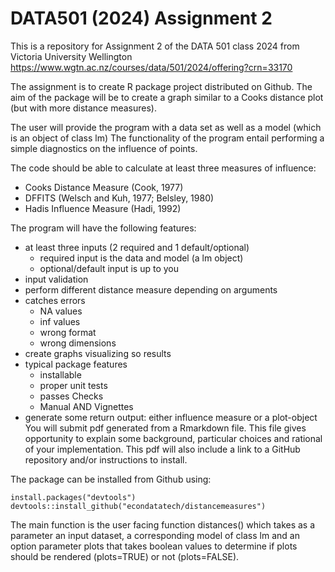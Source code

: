 # DATA501 (2024) Assignment 2

This is a repository for Assignment 2 of the DATA 501 class 2024 from Victoria University Wellington
https://www.wgtn.ac.nz/courses/data/501/2024/offering?crn=33170

The assignment is to create R package project distributed on Github.
The aim of the package will be to create a graph similar to a Cooks distance plot (but with more distance
measures).

The user will provide the program with a data set as well as a model (which is an object of class lm)
The functionality of the program entail performing a simple diagnostics on the influence of points.

The code should be able to calculate at least three measures of influence:

* Cooks Distance Measure (Cook, 1977) 
* DFFITS (Welsch and Kuh, 1977; Belsley, 1980) 
* Hadis Influence Measure (Hadi, 1992) 

The program will have the following features:

* at least three inputs (2 required and 1 default/optional) 
     * required input is the data and model (a lm object) 
     * optional/default input is up to you 
* input validation 
* perform different distance measure depending on arguments 
* catches errors 
    * NA values 
    * inf values 
    * wrong format 
    * wrong dimensions 
* create graphs visualizing so results
* typical package features
    * installable
    * proper unit tests
    * passes Checks
    * Manual AND Vignettes
* generate some return output: either influence measure or a plot-object
You will submit pdf generated from a Rmarkdown file. This file gives opportunity to explain some background,
particular choices and rational of your implementation. This pdf will also include a link to a GitHub repository
and/or instructions to install.


The package can be installed from Github using:

```{r, eval=FALSE}
install.packages("devtools")
devtools::install_github("econdatatech/distancemeasures") 
```

The main function is the user facing function distances() which takes as a parameter an input dataset, a corresponding model of class lm and an option parameter plots that takes boolean values to determine if plots should be rendered (plots=TRUE) or not (plots=FALSE).
